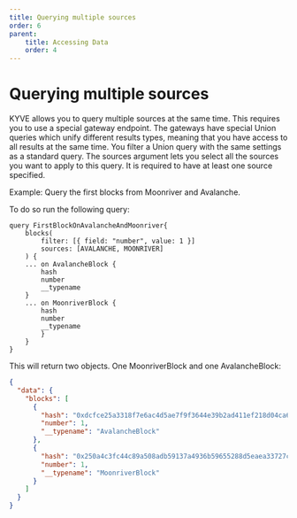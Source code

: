 ```yaml
---
title: Querying multiple sources
order: 6
parent:
    title: Accessing Data
    order: 4
---
```


# Querying multiple sources

KYVE allows you to query multiple sources at the same time. This requires you to use a special gateway endpoint. The
gateways have special Union queries which unify different results types, meaning that you have access to all results at
the same time. You filter a Union query with the same settings as a standard query. The sources
argument lets you select all the sources you want to apply to this query. It is required to have at least one source
specified.

Example: Query the first blocks from Moonriver and Avalanche.

To do so run the following query:

```
query FirstBlockOnAvalancheAndMoonriver{
    blocks(
        filter: [{ field: "number", value: 1 }]
        sources: [AVALANCHE, MOONRIVER]
    ) {
    ... on AvalancheBlock {
        hash
        number
        __typename
    }
    ... on MoonriverBlock {
        hash
        number
        __typename
        }
    }
}
```

This will return two objects. One MoonriverBlock and one AvalancheBlock:

```json
{
  "data": {
    "blocks": [
      {
        "hash": "0xdcfce25a3318f7e6ac4d5ae7f9f3644e39b2ad411ef218d04ca65fec4a1bf737",
        "number": 1,
        "__typename": "AvalancheBlock"
      },
      {
        "hash": "0x250a4c3fc44c89a508adb59137a4936b59655288d5eaea33727c6dbed0733d64",
        "number": 1,
        "__typename": "MoonriverBlock"
      }
    ]
  }
}
```
